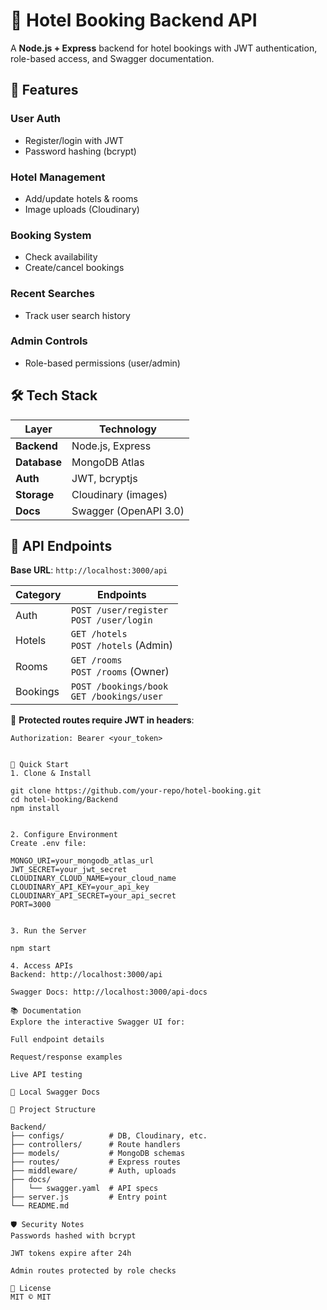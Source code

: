 # 🏨 Hotel Booking Backend API

A **Node.js + Express** backend for hotel bookings with JWT authentication, role-based access, and Swagger documentation.

## 🌟 Features

### User Auth
- Register/login with JWT
- Password hashing (bcrypt)

### Hotel Management
- Add/update hotels & rooms
- Image uploads (Cloudinary)

### Booking System
- Check availability
- Create/cancel bookings

### Recent Searches
- Track user search history

### Admin Controls
- Role-based permissions (user/admin)

## 🛠️ Tech Stack

| Layer       | Technology               |
|-------------|--------------------------|
| **Backend** | Node.js, Express         |
| **Database**| MongoDB Atlas            |
| **Auth**    | JWT, bcryptjs            |
| **Storage** | Cloudinary (images)      |
| **Docs**    | Swagger (OpenAPI 3.0)    |

## 🔌 API Endpoints

**Base URL**: `http://localhost:3000/api`

| Category  | Endpoints                |
|-----------|--------------------------|
| Auth      | `POST /user/register`<br>`POST /user/login` |
| Hotels    | `GET /hotels`<br>`POST /hotels` (Admin) |
| Rooms     | `GET /rooms`<br>`POST /rooms` (Owner) |
| Bookings  | `POST /bookings/book`<br>`GET /bookings/user` |

📌 **Protected routes require JWT in headers**:
```http
Authorization: Bearer <your_token>


🚀 Quick Start
1. Clone & Install

git clone https://github.com/your-repo/hotel-booking.git
cd hotel-booking/Backend
npm install


2. Configure Environment
Create .env file:

MONGO_URI=your_mongodb_atlas_url
JWT_SECRET=your_jwt_secret
CLOUDINARY_CLOUD_NAME=your_cloud_name
CLOUDINARY_API_KEY=your_api_key
CLOUDINARY_API_SECRET=your_api_secret
PORT=3000


3. Run the Server

npm start

4. Access APIs
Backend: http://localhost:3000/api

Swagger Docs: http://localhost:3000/api-docs

📚 Documentation
Explore the interactive Swagger UI for:

Full endpoint details

Request/response examples

Live API testing

🔗 Local Swagger Docs

📂 Project Structure

Backend/
├── configs/          # DB, Cloudinary, etc.
├── controllers/      # Route handlers
├── models/           # MongoDB schemas
├── routes/           # Express routes
├── middleware/       # Auth, uploads
├── docs/
│   └── swagger.yaml  # API specs
├── server.js         # Entry point
└── README.md

🛡️ Security Notes
Passwords hashed with bcrypt

JWT tokens expire after 24h

Admin routes protected by role checks

📝 License
MIT © MIT


